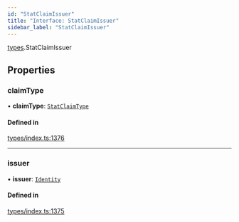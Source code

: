 ```yaml
---
id: "StatClaimIssuer"
title: "Interface: StatClaimIssuer"
sidebar_label: "StatClaimIssuer"
---
```


[types](../../../modules/Types/Types.md).StatClaimIssuer

## Properties

### claimType

• **claimType**: [`StatClaimType`](../../../modules/Types/Types.md#statclaimtype)

#### Defined in

[types/index.ts:1376](https://github.com/PolymeshAssociation/polymesh-sdk/blob/5a778578/src/types/index.ts#L1376)

___

### issuer

• **issuer**: [`Identity`](../../../classes/API/Entities/Identity/Identity.md)

#### Defined in

[types/index.ts:1375](https://github.com/PolymeshAssociation/polymesh-sdk/blob/5a778578/src/types/index.ts#L1375)
